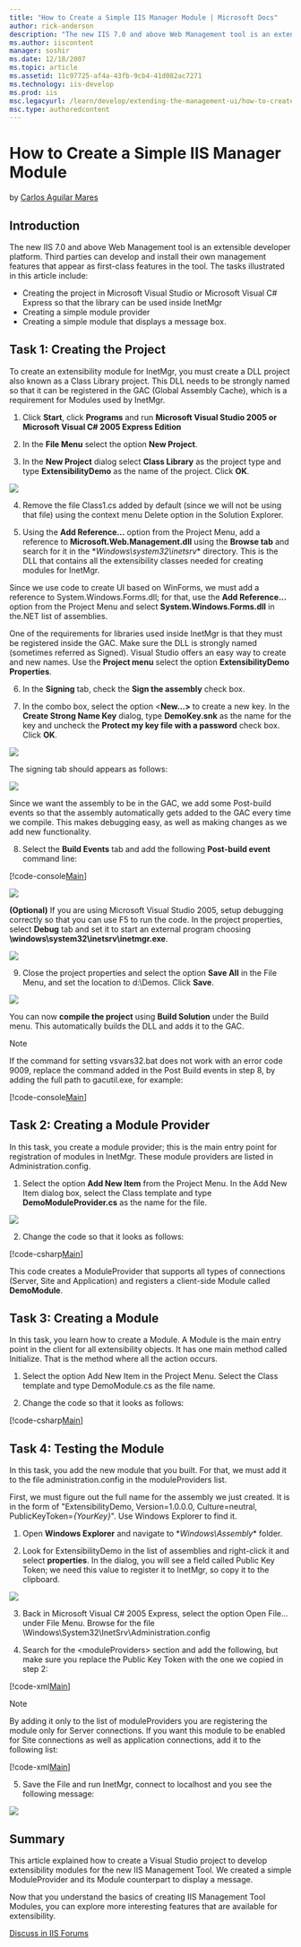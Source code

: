 ```yaml
---
title: "How to Create a Simple IIS Manager Module | Microsoft Docs"
author: rick-anderson
description: "The new IIS 7.0 and above Web Management tool is an extensible developer platform. Third parties can develop and install their own management features that a..."
ms.author: iiscontent
manager: soshir
ms.date: 12/18/2007
ms.topic: article
ms.assetid: 11c97725-af4a-43fb-9cb4-41d082ac7271
ms.technology: iis-develop
ms.prod: iis
msc.legacyurl: /learn/develop/extending-the-management-ui/how-to-create-a-simple-iis-manager-module
msc.type: authoredcontent
---
```

How to Create a Simple IIS Manager Module
====================
by [Carlos Aguilar Mares](https://twitter.com/CarlosAguilarM)

## Introduction

The new IIS 7.0 and above Web Management tool is an extensible developer platform. Third parties can develop and install their own management features that appear as first-class features in the tool. The tasks illustrated in this article include:

- Creating the project in Microsoft Visual Studio or Microsoft Visual C# Express so that the library can be used inside InetMgr
- Creating a simple module provider
- Creating a simple module that displays a message box.

## Task 1: Creating the Project

To create an extensibility module for InetMgr, you must create a DLL project also known as a Class Library project. This DLL needs to be strongly named so that it can be registered in the GAC (Global Assembly Cache), which is a requirement for Modules used by InetMgr.

1. Click **Start**, click **Programs** and run **Microsoft Visual Studio 2005 or Microsoft Visual C# 2005 Express Edition**

2. In the **File Menu** select the option **New Project**.

3. In the **New Project** dialog select **Class Library** as the project type and type **ExtensibilityDemo** as the name of the project. Click **OK**.

[![](how-to-create-a-simple-iis-manager-module/_static/image3.jpg)](how-to-create-a-simple-iis-manager-module/_static/image1.jpg)

4. Remove the file Class1.cs added by default (since we will not be using that file) using the context menu Delete option in the Solution Explorer.

5. Using the **Add Reference...** option from the Project Menu, add a reference to **Microsoft.Web.Management.dll** using the **Browse tab** and search for it in the \**Windows\system32\inetsrv** directory. This is the DLL that contains all the extensibility classes needed for creating modules for InetMgr.

Since we use code to create UI based on WinForms, we must add a reference to System.Windows.Forms.dll; for that, use the **Add Reference...** option from the Project Menu and select **System.Windows.Forms.dll** in the.NET list of assemblies.

One of the requirements for libraries used inside InetMgr is that they must be registered inside the GAC. Make sure the DLL is strongly named (sometimes referred as Signed). Visual Studio offers an easy way to create and new names. Use the **Project menu** select the option **ExtensibilityDemo Properties**.

6. In the **Signing** tab, check the **Sign the assembly** check box.

7. In the combo box, select the option &lt;**New…&gt;** to create a new key. In the **Create Strong Name Key** dialog, type **DemoKey.snk** as the name for the key and uncheck the **Protect my key file with a password** check box. Click **OK**.

[![](how-to-create-a-simple-iis-manager-module/_static/image7.jpg)](how-to-create-a-simple-iis-manager-module/_static/image5.jpg)

The signing tab should appears as follows:

[![](how-to-create-a-simple-iis-manager-module/_static/image11.jpg)](how-to-create-a-simple-iis-manager-module/_static/image9.jpg)

Since we want the assembly to be in the GAC, we add some Post-build events so that the assembly automatically gets added to the GAC every time we compile. This makes debugging easy, as well as making changes as we add new functionality.

8. Select the **Build Events** tab and add the following **Post-build event** command line:

[!code-console[Main](how-to-create-a-simple-iis-manager-module/samples/sample1.cmd)]

[![](how-to-create-a-simple-iis-manager-module/_static/image15.jpg)](how-to-create-a-simple-iis-manager-module/_static/image13.jpg)

**(Optional)** If you are using Microsoft Visual Studio 2005, setup debugging correctly so that you can use F5 to run the code. In the project properties, select **Debug** tab and set it to start an external program choosing **\windows\system32\inetsrv\inetmgr.exe**.

[![](how-to-create-a-simple-iis-manager-module/_static/image19.jpg)](how-to-create-a-simple-iis-manager-module/_static/image17.jpg)

9. Close the project properties and select the option **Save All** in the File Menu, and set the location to d:\Demos. Click **Save**.

[![](how-to-create-a-simple-iis-manager-module/_static/image23.jpg)](how-to-create-a-simple-iis-manager-module/_static/image21.jpg)

You can now **compile the project** using **Build Solution** under the Build menu. This automatically builds the DLL and adds it to the GAC.

> [!NOTE]
> If the command for setting vsvars32.bat does not work with an error code 9009, replace the command added in the Post Build events in step 8, by adding the full path to gacutil.exe, for example:

[!code-console[Main](how-to-create-a-simple-iis-manager-module/samples/sample2.cmd)]

## Task 2: Creating a Module Provider

In this task, you create a module provider; this is the main entry point for registration of modules in InetMgr. These module providers are listed in Administration.config.

1. Select the option **Add New Item** from the Project Menu. In the Add New Item dialog box, select the Class template and type **DemoModuleProvider.cs** as the name for the file.

[![](how-to-create-a-simple-iis-manager-module/_static/image27.jpg)](how-to-create-a-simple-iis-manager-module/_static/image25.jpg)

2. Change the code so that it looks as follows:

[!code-csharp[Main](how-to-create-a-simple-iis-manager-module/samples/sample3.cs)]

This code creates a ModuleProvider that supports all types of connections (Server, Site and Application) and registers a client-side Module called **DemoModule**.

## Task 3: Creating a Module

In this task, you learn how to create a Module. A Module is the main entry point in the client for all extensibility objects. It has one main method called Initialize. That is the method where all the action occurs.

1. Select the option Add New Item in the Project Menu. Select the Class template and type DemoModule.cs as the file name.

2. Change the code so that it looks as follows:

[!code-csharp[Main](how-to-create-a-simple-iis-manager-module/samples/sample4.cs)]

## Task 4: Testing the Module

In this task, you add the new module that you built. For that, we must add it to the file administration.config in the moduleProviders list.

First, we must figure out the full name for the assembly we just created. It is in the form of "ExtensibilityDemo, Version=1.0.0.0, Culture=neutral, PublicKeyToken=*{YourKey}*". Use Windows Explorer to find it.

1. Open **Windows Explorer** and navigate to \**Windows\Assembly** folder.

2. Look for ExtensibilityDemo in the list of assemblies and right-click it and select **properties**. In the dialog, you will see a field called Public Key Token; we need this value to register it to InetMgr, so copy it to the clipboard.

[![](how-to-create-a-simple-iis-manager-module/_static/image31.jpg)](how-to-create-a-simple-iis-manager-module/_static/image29.jpg)

3. Back in Microsoft Visual C# 2005 Express, select the option Open File… under File Menu. Browse for the file \Windows\System32\InetSrv\Administration.config

4. Search for the &lt;moduleProviders&gt; section and add the following, but make sure you replace the Public Key Token with the one we copied in step 2:

[!code-xml[Main](how-to-create-a-simple-iis-manager-module/samples/sample5.xml)]

> [!NOTE]
> By adding it only to the list of moduleProviders you are registering the module only for Server connections. If you want this module to be enabled for Site connections as well as application connections, add it to the following list:

[!code-xml[Main](how-to-create-a-simple-iis-manager-module/samples/sample6.xml)]

5. Save the File and run InetMgr, connect to localhost and you see the following message:

[![](how-to-create-a-simple-iis-manager-module/_static/image36.jpg)](how-to-create-a-simple-iis-manager-module/_static/image35.jpg)

## Summary

This article explained how to create a Visual Studio project to develop extensibility modules for the new IIS Management Tool. We created a simple ModuleProvider and its Module counterpart to display a message.

Now that you understand the basics of creating IIS Management Tool Modules, you can explore more interesting features that are available for extensibility.
  
  
[Discuss in IIS Forums](https://forums.iis.net/1042.aspx)